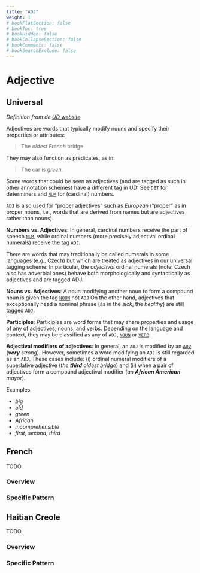 ```yaml
---
title: "ADJ"
weight: 1
# bookFlatSection: false
# bookToc: true
# bookHidden: false
# bookCollapseSection: false
# bookComments: false
# bookSearchExclude: false
---
```

# Adjective

## Universal

*Definition from de [UD website](https://universaldependencies.org/u/pos/ADJ.html)*

Adjectives are words that typically modify nouns and specify their properties or attributes:

> The *oldest* *French* bridge

They may also function as predicates, as in:

> The car is *green*.

Some words that could be seen as adjectives (and are tagged as such in other annotation schemes) have a different tag in UD: See [`DET`](../DET) for determiners and [`NUM`](../NUM) for (cardinal) numbers.

`ADJ` is also used for “proper adjectives” such as *European* (“proper” as in proper nouns, i.e., words that are derived from names but are adjectives rather than nouns).

**Numbers vs. Adjectives**: In general, cardinal numbers receive the part of speech [`NUM`](../NUM), while ordinal numbers (more precisely adjectival ordinal numerals) receive the tag `ADJ`.

There are words that may traditionally be called numerals in some languages (e.g., Czech) but which are treated as adjectives in our universal tagging scheme. In particular, the *adjectival* ordinal numerals (note: Czech also has adverbial ones) behave both morphologically and syntactically as adjectives and are tagged ADJ.

**Nouns vs. Adjectives**: A noun modifying another noun to form a compound noun is given the tag [`NOUN`](../NOUN) not `ADJ`
On the other hand, adjectives that exceptionally head a nominal phrase (as in the *sick*, the *healthy*) are still tagged `ADJ`.

**Participles**: Participles are word forms that may share properties and usage of any of adjectives, nouns, and verbs. Depending on the language and context, they may be classified as any of `ADJ`, [`NOUN`](../NOUN) or [`VERB`](../VERB).

**Adjectival modifiers of adjectives**: In general, an `ADJ` is modified by an [`ADV`](../ADV) (*__very__ strong*).
However, sometimes a word modifying an `ADJ` is still regarded as an `ADJ`.
These cases include: (i) ordinal numeral modifiers of a superlative adjective (*the __third__ oldest bridge*) and (ii) when a pair of adjectives form a compound adjectival modifier (*an __African American__ mayor*).

Examples
- *big*
- *old*
- *green*
- *African*
- *incomprehensible*
- *first*, *second*, *third*



## French

TODO
### Overview

### Specific Pattern




## Haitian Creole

TODO
### Overview

### Specific Pattern


